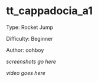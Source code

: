 # tt_cappadocia_a1
Type: Rocket Jump

Difficulty: Beginner

Author: oohboy


*screenshots go here*


*video goes here*